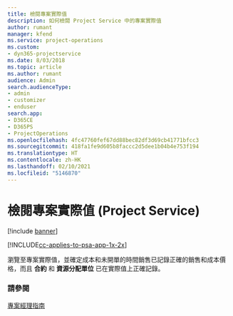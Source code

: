 ```yaml
---
title: 檢閱專案實際值
description: 如何檢閱 Project Service 中的專案實際值
author: rumant
manager: kfend
ms.service: project-operations
ms.custom:
- dyn365-projectservice
ms.date: 8/03/2018
ms.topic: article
ms.author: rumant
audience: Admin
search.audienceType:
- admin
- customizer
- enduser
search.app:
- D365CE
- D365PS
- ProjectOperations
ms.openlocfilehash: 4fc47760fef67dd88bec82df3d69cb41771bfcc3
ms.sourcegitcommit: 418fa1fe9d605b8faccc2d5dee1b04b4e753f194
ms.translationtype: HT
ms.contentlocale: zh-HK
ms.lasthandoff: 02/10/2021
ms.locfileid: "5146870"
---
```

# <a name="review-project-actuals-project-service"></a>檢閱專案實際值 (Project Service)

[!include [banner](../includes/psa-now-project-operations.md)]

[!INCLUDE[cc-applies-to-psa-app-1x-2x](../includes/cc-applies-to-psa-app-1x-2x.md)]

瀏覽至專案實際值，並確定成本和未開單的時間銷售已記錄正確的銷售和成本價格，而且 **合約** 和 **資源分配單位** 已在實際值上正確記錄。  
  
### <a name="see-also"></a>請參閱  
 [專案經理指南](../psa/project-manager-guide.md)
